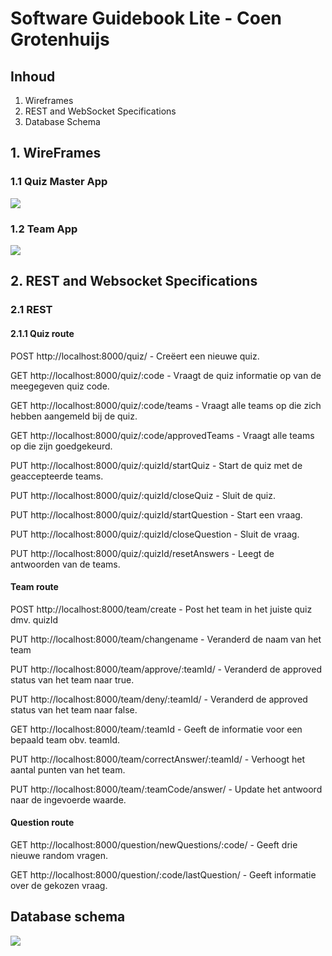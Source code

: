 # Software Guidebook Lite - Coen Grotenhuijs 

## Inhoud

1. Wireframes
2. REST and WebSocket Specifications
3. Database Schema

## 1. WireFrames

###  1.1 Quiz Master App
<img src= "images/quiz master sketches.png">

###  1.2 Team App
<img src= "images/teamapp sketches.png">

##  2. REST and Websocket Specifications
###  2.1 REST 
####  2.1.1 Quiz route
POST http://localhost:8000/quiz/ - Creëert een nieuwe quiz.

GET http://localhost:8000/quiz/:code - Vraagt de quiz informatie op van de meegegeven quiz code.

GET http://localhost:8000/quiz/:code/teams - Vraagt alle teams op die zich hebben aangemeld bij de quiz.

GET http://localhost:8000/quiz/:code/approvedTeams - Vraagt alle teams op die zijn goedgekeurd.
 
PUT http://localhost:8000/quiz/:quizId/startQuiz - Start de quiz met de geaccepteerde teams.

PUT http://localhost:8000/quiz/:quizId/closeQuiz - Sluit de quiz.

PUT http://localhost:8000/quiz/:quizId/startQuestion - Start een vraag.

PUT http://localhost:8000/quiz/:quizId/closeQuestion - Sluit de vraag.

PUT http://localhost:8000/quiz/:quizId/resetAnswers - Leegt de antwoorden van de teams.

####  Team route
POST http://localhost:8000/team/create - Post het team in het juiste quiz dmv. quizId

PUT http://localhost:8000/team/changename - Veranderd de naam van het team

PUT http://localhost:8000/team/approve/:teamId/ - Veranderd de approved status van het team naar true.

PUT http://localhost:8000/team/deny/:teamId/ - Veranderd de approved status van het team naar false.

GET http://localhost:8000/team/:teamId - Geeft de informatie voor een bepaald team obv. teamId.

PUT http://localhost:8000/team/correctAnswer/:teamId/ - Verhoogt het aantal punten van het team.
 
PUT http://localhost:8000/team/:teamCode/answer/ - Update het antwoord naar de ingevoerde waarde.
 
####  Question route
GET http://localhost:8000/question/newQuestions/:code/ - Geeft drie nieuwe random vragen. 

GET http://localhost:8000/question/:code/lastQuestion/ - Geeft informatie over de gekozen vraag.


## Database schema

<img src= "images/database schema.png">
